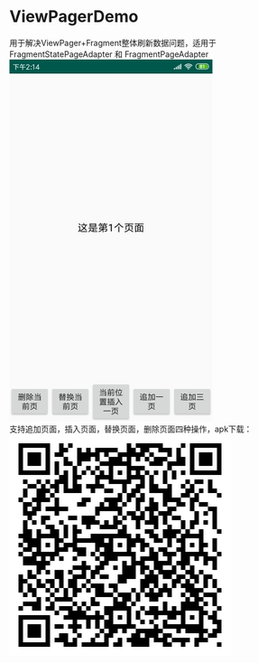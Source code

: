 # ViewPagerDemo
用于解决ViewPager+Fragment整体刷新数据问题，适用于 FragmentStatePageAdapter 和 FragmentPageAdapter  
![图片](https://github.com/jasonMouse/ViewPagerDemo/blob/master/app/src/main/assets/screen_1.jpg)  
支持追加页面，插入页面，替换页面，删除页面四种操作，apk下载：  
![图片](https://github.com/jasonMouse/ViewPagerDemo/blob/master/app/src/main/assets/apk_download_path.png)  
